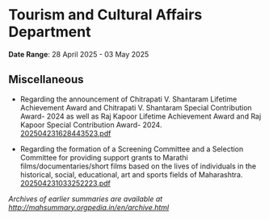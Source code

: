 # Tourism and Cultural Affairs Department

**Date Range**: 28 April 2025 - 03 May 2025


## Miscellaneous
- Regarding the announcement of Chitrapati V. Shantaram Lifetime Achievement Award and Chitrapati V. Shantaram Special Contribution Award- 2024 as well as Raj Kapoor Lifetime Achievement Award and Raj Kapoor Special Contribution Award- 2024.\
  [202504231628443523.pdf](https://gr.maharashtra.gov.in/Site/Upload/Government%20Resolutions/English/202504231628443523.pdf)

- Regarding the formation of a Screening Committee and a Selection Committee for providing support grants to Marathi films/documentaries/short films based on the lives of individuals in the historical, social, educational, art and sports fields of Maharashtra.\
  [202504231033252223.pdf](https://gr.maharashtra.gov.in/Site/Upload/Government%20Resolutions/English/202504231033252223.pdf)


*Archives of earlier summaries are available at http://mahsummary.orgpedia.in/en/archive.html*